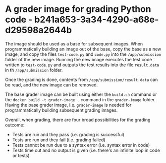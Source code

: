 # A grader image for grading Python code - b241a653-3a34-4290-a68e-d29598a2644b

The image should be used as a base for subsequent images. When programmatically
building an image out of the base, copy the base as a new image, and copy the
files `test-code.py` and `code.py` into the `/app/submission` folder of the new
image. Running the new image executes the test code written to `test-code.py`
and outputs the test results into the file `result.data` in th `/app/submission`
folder.

Once the grading is done, contents from `/app/submission/result.data` can be
read, and the new image can be removed.

The base grader image can be built using either the `build.sh` command or the
`docker build -t grader-image .` command in the `grader-image` folder. Having
the base grader image, i.e. `grader-image` is needed for programmatically
building subsequent grading images.

Overall, when grading, there are four broad possibilities for the grading
outcome:

- Tests are run and they pass (i.e. grading is successful)
- Tests are run and they fail (i.e. grading failed)
- Tests cannot be run due to a syntax error (i.e. syntax error in code)
- Tests time out and no output is given (i.e. there's an infinite loop in code
  or tests)
